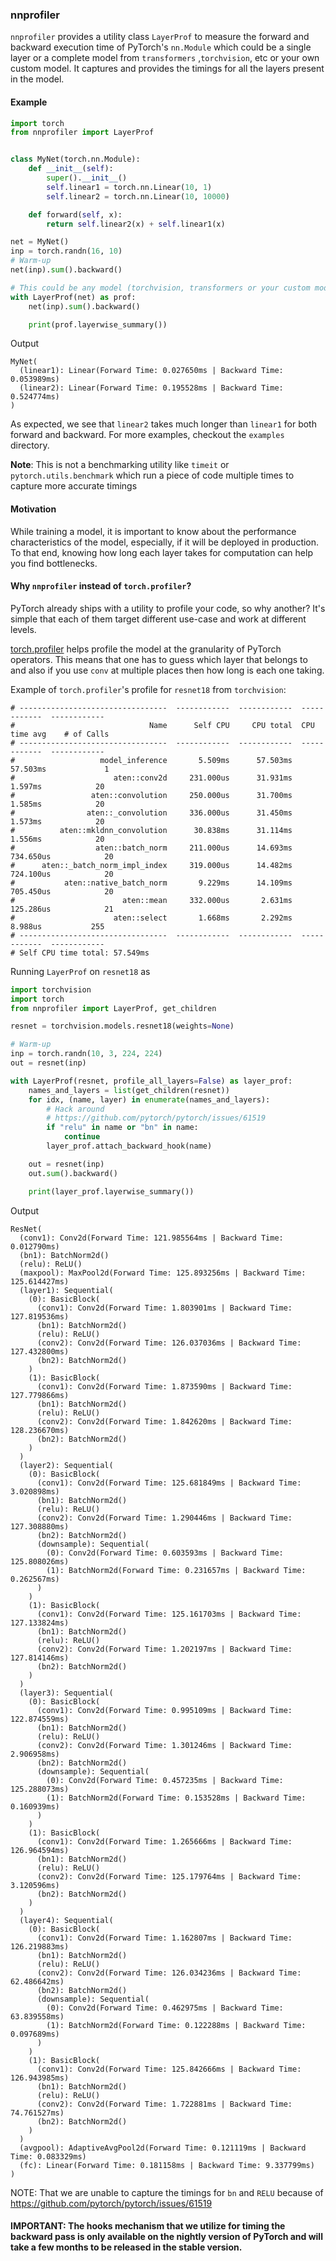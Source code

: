 ### nnprofiler

`nnprofiler` provides a utility class `LayerProf` to measure the forward and backward execution time of PyTorch's `nn.Module` which could be a single layer or a complete model from `transformers` ,`torchvision`, etc or your own custom model. It captures and provides the timings for all the layers present in the model.

#### Example
```python
import torch
from nnprofiler import LayerProf


class MyNet(torch.nn.Module):
    def __init__(self):
        super().__init__()
        self.linear1 = torch.nn.Linear(10, 1)
        self.linear2 = torch.nn.Linear(10, 10000)

    def forward(self, x):
        return self.linear2(x) + self.linear1(x)

net = MyNet()
inp = torch.randn(16, 10)
# Warm-up
net(inp).sum().backward()

# This could be any model (torchvision, transformers or your custom model).
with LayerProf(net) as prof:
    net(inp).sum().backward()

    print(prof.layerwise_summary())
```

Output
```
MyNet(
  (linear1): Linear(Forward Time: 0.027650ms | Backward Time: 0.053989ms)
  (linear2): Linear(Forward Time: 0.195528ms | Backward Time: 0.524774ms)
)
```

As expected, we see that `linear2` takes much longer than `linear1` for both forward and backward. For more examples, checkout the `examples` directory.

**Note**: This is not a benchmarking utility like `timeit` or `pytorch.utils.benchmark` which run a piece of code multiple times to capture more accurate timings

#### Motivation

While training a model, it is important to know about the performance characteristics of the model, especially, if it will be deployed in production. To that end, knowing how long each layer takes for computation can help you find bottlenecks.

#### Why `nnprofiler` instead of `torch.profiler`?

PyTorch already ships with a utility to profile your code, so why another? It's simple that each of them target different use-case and work at different levels.

[torch.profiler](https://pytorch.org/docs/stable/profiler.html) helps profile the model at the granularity of PyTorch operators. This means that one has to guess which layer that belongs to and also if you use `conv` at multiple places then how long is each one taking.

Example of `torch.profiler`'s profile for `resnet18` from `torchvision`:
```
# ---------------------------------  ------------  ------------  ------------  ------------
#                              Name      Self CPU     CPU total  CPU time avg    # of Calls
# ---------------------------------  ------------  ------------  ------------  ------------
#                   model_inference       5.509ms      57.503ms      57.503ms             1
#                      aten::conv2d     231.000us      31.931ms       1.597ms            20
#                 aten::convolution     250.000us      31.700ms       1.585ms            20
#                aten::_convolution     336.000us      31.450ms       1.573ms            20
#          aten::mkldnn_convolution      30.838ms      31.114ms       1.556ms            20
#                  aten::batch_norm     211.000us      14.693ms     734.650us            20
#      aten::_batch_norm_impl_index     319.000us      14.482ms     724.100us            20
#           aten::native_batch_norm       9.229ms      14.109ms     705.450us            20
#                        aten::mean     332.000us       2.631ms     125.286us            21
#                      aten::select       1.668ms       2.292ms       8.988us           255
# ---------------------------------  ------------  ------------  ------------  ------------
# Self CPU time total: 57.549ms
```

Running `LayerProf` on `resnet18` as
```python
import torchvision
import torch
from nnprofiler import LayerProf, get_children

resnet = torchvision.models.resnet18(weights=None)

# Warm-up
inp = torch.randn(10, 3, 224, 224)
out = resnet(inp)

with LayerProf(resnet, profile_all_layers=False) as layer_prof:
    names_and_layers = list(get_children(resnet))
    for idx, (name, layer) in enumerate(names_and_layers):
        # Hack around 
        # https://github.com/pytorch/pytorch/issues/61519
        if "relu" in name or "bn" in name:
            continue
        layer_prof.attach_backward_hook(name)

    out = resnet(inp)
    out.sum().backward()

    print(layer_prof.layerwise_summary())

```

Output
```
ResNet(
  (conv1): Conv2d(Forward Time: 121.985564ms | Backward Time: 0.012790ms)
  (bn1): BatchNorm2d()
  (relu): ReLU()
  (maxpool): MaxPool2d(Forward Time: 125.893256ms | Backward Time: 125.614427ms)
  (layer1): Sequential(
    (0): BasicBlock(
      (conv1): Conv2d(Forward Time: 1.803901ms | Backward Time: 127.819536ms)
      (bn1): BatchNorm2d()
      (relu): ReLU()
      (conv2): Conv2d(Forward Time: 126.037036ms | Backward Time: 127.432800ms)
      (bn2): BatchNorm2d()
    )
    (1): BasicBlock(
      (conv1): Conv2d(Forward Time: 1.873590ms | Backward Time: 127.779866ms)
      (bn1): BatchNorm2d()
      (relu): ReLU()
      (conv2): Conv2d(Forward Time: 1.842620ms | Backward Time: 128.236670ms)
      (bn2): BatchNorm2d()
    )
  )
  (layer2): Sequential(
    (0): BasicBlock(
      (conv1): Conv2d(Forward Time: 125.681849ms | Backward Time: 3.020898ms)
      (bn1): BatchNorm2d()
      (relu): ReLU()
      (conv2): Conv2d(Forward Time: 1.290446ms | Backward Time: 127.308880ms)
      (bn2): BatchNorm2d()
      (downsample): Sequential(
        (0): Conv2d(Forward Time: 0.603593ms | Backward Time: 125.808026ms)
        (1): BatchNorm2d(Forward Time: 0.231657ms | Backward Time: 0.262567ms)
      )
    )
    (1): BasicBlock(
      (conv1): Conv2d(Forward Time: 125.161703ms | Backward Time: 127.133824ms)
      (bn1): BatchNorm2d()
      (relu): ReLU()
      (conv2): Conv2d(Forward Time: 1.202197ms | Backward Time: 127.814146ms)
      (bn2): BatchNorm2d()
    )
  )
  (layer3): Sequential(
    (0): BasicBlock(
      (conv1): Conv2d(Forward Time: 0.995109ms | Backward Time: 122.874559ms)
      (bn1): BatchNorm2d()
      (relu): ReLU()
      (conv2): Conv2d(Forward Time: 1.301246ms | Backward Time: 2.906958ms)
      (bn2): BatchNorm2d()
      (downsample): Sequential(
        (0): Conv2d(Forward Time: 0.457235ms | Backward Time: 125.288073ms)
        (1): BatchNorm2d(Forward Time: 0.153528ms | Backward Time: 0.160939ms)
      )
    )
    (1): BasicBlock(
      (conv1): Conv2d(Forward Time: 1.265666ms | Backward Time: 126.964594ms)
      (bn1): BatchNorm2d()
      (relu): ReLU()
      (conv2): Conv2d(Forward Time: 125.179764ms | Backward Time: 3.120596ms)
      (bn2): BatchNorm2d()
    )
  )
  (layer4): Sequential(
    (0): BasicBlock(
      (conv1): Conv2d(Forward Time: 1.162807ms | Backward Time: 126.219883ms)
      (bn1): BatchNorm2d()
      (relu): ReLU()
      (conv2): Conv2d(Forward Time: 126.034236ms | Backward Time: 62.486642ms)
      (bn2): BatchNorm2d()
      (downsample): Sequential(
        (0): Conv2d(Forward Time: 0.462975ms | Backward Time: 63.839558ms)
        (1): BatchNorm2d(Forward Time: 0.122288ms | Backward Time: 0.097689ms)
      )
    )
    (1): BasicBlock(
      (conv1): Conv2d(Forward Time: 125.842666ms | Backward Time: 126.943985ms)
      (bn1): BatchNorm2d()
      (relu): ReLU()
      (conv2): Conv2d(Forward Time: 1.722881ms | Backward Time: 74.761527ms)
      (bn2): BatchNorm2d()
    )
  )
  (avgpool): AdaptiveAvgPool2d(Forward Time: 0.121119ms | Backward Time: 0.083329ms)
  (fc): Linear(Forward Time: 0.181158ms | Backward Time: 9.337799ms)
)
```

NOTE: That we are unable to capture the timings for `bn` and `RELU` because of https://github.com/pytorch/pytorch/issues/61519

#### IMPORTANT: The hooks mechanism that we utilize for timing the backward pass is only available on the nightly version of PyTorch and will take a few months to be released in the stable version.
